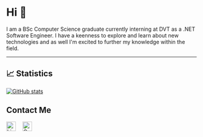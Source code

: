 
# Hi :wave:

I am a BSc Computer Science graduate currently interning at DVT as a .NET Software 
Engineer. I have a keenness to explore and learn about new technologies and as well I'm excited to further my knowledge within the field.

___

<!--

## :pancakes: Tech Stack

I work with many different technologies and languages. 
My favourite ones are Docker, ASP.NET, and Typescript.

<img src="https://cdn.worldvectorlogo.com/logos/docker.svg" title="Docker" alt="Docker Logo" width="50"/>&emsp;
<img src="https://cdn.worldvectorlogo.com/logos/dot-net-core-7.svg" title=".NET" alt=".NET Logo" width="50"/>&emsp;
<img src="https://cdn.worldvectorlogo.com/logos/typescript.svg" title="Typescript" alt="Typescript Logo" width="40"/>&emsp;

 <br>
 
 ---

-->
 
## 	:chart_with_upwards_trend: Statistics

[![GitHub stats](https://github-readme-stats.vercel.app/api?username=thatojadezweni&count_private=true&theme=tokyonight)](https://github.com/anuraghazra/github-readme-stats)

<!-- Uncomment at a later stage

## :computer: Most Used Languages

[![Top Langs](https://github-readme-stats.vercel.app/api?username=thatojadezweni&count_private=true&theme=tokyonight)](https://github.com/anuraghazra/github-readme-stats)

-->

## Contact Me

<a href="https://www.linkedin.com/in/thatojadezweni/"><img src="https://cdn.worldvectorlogo.com/logos/linkedin-icon-2.svg" title="Linkedin" alt="Linkedin Account" width="25"/></a>&emsp;
<a href="mailto:thatojadezweni@gmail.com"><img src="https://cdn.worldvectorlogo.com/logos/official-gmail-icon-2020-.svg" title="Gmail" alt="Gmail Account" width="25"/></a>&emsp;
